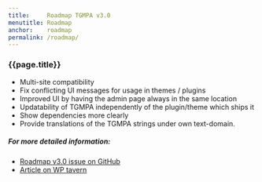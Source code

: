```yaml
---
title:     Roadmap TGMPA v3.0
menutitle: Roadmap
anchor:    roadmap
permalink: /roadmap/
---
```


### {{page.title}}

* Multi-site compatibility
* Fix conflicting UI messages for usage in themes / plugins
* Improved UI by having the admin page always in the same location
* Updatability of TGMPA independently of the plugin/theme which ships it
* Show dependencies more clearly
* Provide translations of the TGMPA strings under own text-domain.

##### For more detailed information:

- [Roadmap v3.0 issue on GitHub]
- [Article on WP tavern]


[Roadmap v3.0 issue on GitHub]: https://github.com/TGMPA/TGM-Plugin-Activation/issues/394
[Article on WP tavern]: http://wptavern.com/tgm-plugin-activation-library-publishes-roadmap-for-version-3-0